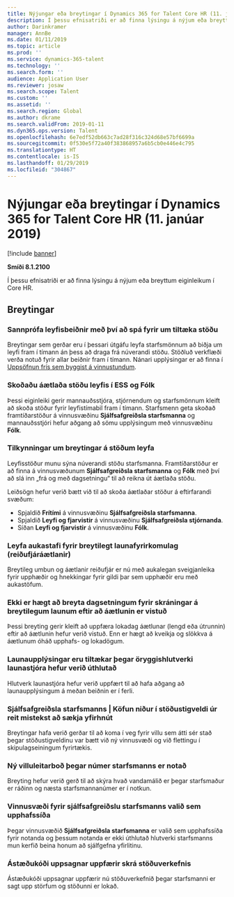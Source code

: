 ```yaml
---
title: Nýjungar eða breytingar í Dynamics 365 for Talent Core HR (11. janúar 2019)
description: Í þessu efnisatriði er að finna lýsingu á nýjum eða breyttum eiginleikum í Microsoft Dynamics 365 for Talent Core HR.
author: Darinkramer
manager: AnnBe
ms.date: 01/11/2019
ms.topic: article
ms.prod: ''
ms.service: dynamics-365-talent
ms.technology: ''
ms.search.form: ''
audience: Application User
ms.reviewer: josaw
ms.search.scope: Talent
ms.custom: ''
ms.assetid: ''
ms.search.region: Global
ms.author: dkrame
ms.search.validFrom: 2019-01-11
ms.dyn365.ops.version: Talent
ms.openlocfilehash: 6e7edf52db663c7ad28f316c324d68e57bf6699a
ms.sourcegitcommit: 0f530e5f72a40f383868957a6b5cb0e446e4c795
ms.translationtype: HT
ms.contentlocale: is-IS
ms.lasthandoff: 01/29/2019
ms.locfileid: "304867"
---
```

# <a name="whats-new-or-changed-in-dynamics-365-for-talent-core-hr-january-11-2019"></a>Nýjungar eða breytingar í Dynamics 365 for Talent Core HR (11. janúar 2019)

[!include [banner](includes/banner.md)]

**Smíði 8.1.2100**

Í þessu efnisatriði er að finna lýsingu á nýjum eða breyttum eiginleikum í Core HR.

## <a name="changes"></a>Breytingar

### <a name="validate-leave-requests-by-forecasting-available-balance"></a>Sannprófa leyfisbeiðnir með því að spá fyrir um tiltæka stöðu
Breytingar sem gerðar eru í þessari útgáfu leyfa starfsmönnum að biðja um leyfi fram í tímann án þess að draga frá núverandi stöðu. Stöðluð verkflæði verða notuð fyrir allar beiðnir fram í tímann. Nánari upplýsingar er að finna í [Uppsöfnun frís sem byggist á vinnustundum](leave-accrue-hours-worked.md).

### <a name="view-forecasted-leave-balance-in-ess-and-people"></a>Skoðaðu áætlaða stöðu leyfis í ESS og Fólk
Þessi eiginleiki gerir mannauðsstjóra, stjórnendum og starfsmönnum kleift að skoða stöður fyrir leyfistímabil fram í tímann. Starfsmenn geta skoðað framtíðarstöður á vinnusvæðinu **Sjálfsafgreiðsla starfsmanna** og mannauðsstjóri hefur aðgang að sömu upplýsingum með vinnusvæðinu **Fólk**.

### <a name="notifications-for-changing-leave-balances"></a>Tilkynningar um breytingar á stöðum leyfa
Leyfisstöður munu sýna núverandi stöðu starfsmanna. Framtíðarstöður er að finna á vinnusvæðunum **Sjálfsafgreiðsla starfsmanna** og **Fólk** með því að slá inn „frá og með dagsetningu“ til að reikna út áætlaða stöðu.

Leiðsögn hefur verið bætt við til að skoða áætlaðar stöður á eftirfarandi svæðum:
  - Spjaldið **Frítími** á vinnusvæðinu **Sjálfsafgreiðsla starfsmanna**.
  - Spjaldið **Leyfi og fjarvistir** á vinnusvæðinu **Sjálfsafgreiðsla stjórnanda**.
  - Síðan **Leyfi og fjarvistir** á vinnusvæðinu **Fólk**.

### <a name="allow-decimals-for-variable-compensation-plans-cash-plans"></a>Leyfa aukastafi fyrir breytilegt launafyrirkomulag (reiðufjáráætlanir)
Breytileg umbun og áætlanir reiðufjár er nú með aukalegan sveigjanleika fyrir upphæðir og hnekkingar fyrir gildi þar sem upphæðir eru með aukastöfum.

### <a name="unable-to-change-the-dates-on-variable-comp-enrollments-after-the-plan-is-saved"></a>Ekki er hægt að breyta dagsetningum fyrir skráningar á breytilegum launum eftir að áætlunin er vistuð
Þessi breyting gerir kleift að uppfæra lokadag áætlunar (lengd eða útrunnin) eftir að áætlunin hefur verið vistuð. Enn er hægt að kveikja og slökkva á áætlunum óháð upphafs- og lokadögum.

### <a name="payroll-information-available-when-assigned-the-payroll-admin-security-role"></a>Launaupplýsingar eru tiltækar þegar öryggishlutverki launastjóra hefur verið úthlutað
Hlutverk launastjóra hefur verið uppfært til að hafa aðgang að launaupplýsingum á meðan beiðnin er í ferli.

### <a name="employee-self-service--position-hierarchy-drill-down-from-tile-fails-to-get-parent-node"></a>Sjálfsafgreiðsla starfsmanns | Köfun niður í stöðustigveldi úr reit mistekst að sækja yfirhnút
Breytingar hafa verið gerðar til að koma í veg fyrir villu sem átti sér stað þegar stöðustigveldinu var bætt við ný vinnusvæði og við flettingu í skipulagseiningum fyrirtækis.

### <a name="new-validation-message-when-personnel-number-sequence-is-in-use"></a>Ný villuleitarboð þegar númer starfsmanns er notað
Breyting hefur verið gerð til að skýra hvað vandamálið er þegar starfsmaður er ráðinn og næsta starfsmannanúmer er í notkun.

### <a name="employee-self-service-workspace-selected-as-the-initial-startup-page"></a>Vinnusvæði fyrir sjálfsafgreiðslu starfsmanns valið sem upphafssíða
Þegar vinnusvæðið **Sjálfsafgreiðsla starfsmanna** er valið sem upphafssíða fyrir notanda og þessum notanda er ekki úthlutað hlutverki starfsmanns mun kerfið beina honum að sjálfgefna yfirlitinu.

### <a name="termination-reason-code-updates-position-assignment-record"></a>Ástæðukóði uppsagnar uppfærir skrá stöðuverkefnis
Ástæðukóði uppsagnar uppfærir nú stöðuverkefnið þegar starfsmanni er sagt upp störfum og stöðunni er lokað. 
